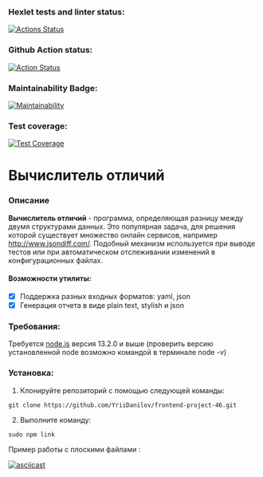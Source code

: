 ### Hexlet tests and linter status:
[![Actions Status](https://github.com/YriiDanilov/frontend-project-46/workflows/hexlet-check/badge.svg)](https://github.com/YriiDanilov/frontend-project-46/actions)

### Github Action status:
[![Action Status](https://github.com/YriiDanilov/frontend-project-46/actions/workflows/nodejs.yml/badge.svg)](https://github.com/YriiDanilov/frontend-project-46/actions)

### Maintainability Badge:
[![Maintainability](https://api.codeclimate.com/v1/badges/34098306c90c24446481/maintainability)](https://codeclimate.com/github/YriiDanilov/frontend-project-46/maintainability)

### Test coverage: 
[![Test Coverage](https://api.codeclimate.com/v1/badges/34098306c90c24446481/test_coverage)](https://codeclimate.com/github/YriiDanilov/frontend-project-46/test_coverage)

# Вычислитель отличий

### Описание

**Вычислитель отличий** - программа, определяющая разницу между двумя структурами данных. Это популярная задача, для решения которой существует множество онлайн сервисов, например http://www.jsondiff.com/. Подобный механизм используется при выводе тестов или при автоматическом отслеживании изменений в конфигурационных файлах.

#### Возможности утилиты:

- [x] Поддержка разных входных форматов: yaml, json
- [x] Генерация отчета в виде plain text, stylish и json

### Требования: 

Требуется [node.js](https://nodejs.org/en) версия 13.2.0 и выше (проверить версию установленной node возможно командой в терминале node -v)

### Установка:  

1. Клонируйте репозиторий с помощью следующей команды:

```
git clone https://github.com/YriiDanilov/frontend-project-46.git

```
2. Выполните команду: 

```
sudo npm link

```

Пример работы с плоскими файлами :

[![asciicast](https://asciinema.org/a/593064.svg)](https://asciinema.org/a/593064)
